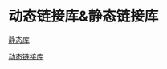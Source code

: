 # 动态链接库&静态链接库

[静态库](https://zh.wikipedia.org/wiki/%E9%9D%99%E6%80%81%E5%BA%93)

[动态链接库](https://zh.wikipedia.org/wiki/%E5%8A%A8%E6%80%81%E9%93%BE%E6%8E%A5%E5%BA%93)

